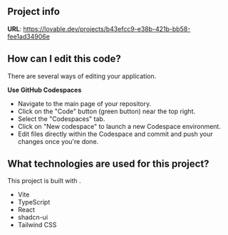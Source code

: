 
## Project info

**URL**: https://lovable.dev/projects/b43efcc9-e38b-421b-bb58-fee1ad34906e

## How can I edit this code?

There are several ways of editing your application.


**Use GitHub Codespaces**

- Navigate to the main page of your repository.
- Click on the "Code" button (green button) near the top right.
- Select the "Codespaces" tab.
- Click on "New codespace" to launch a new Codespace environment.
- Edit files directly within the Codespace and commit and push your changes once you're done.

## What technologies are used for this project?

This project is built with .

- Vite
- TypeScript
- React
- shadcn-ui
- Tailwind CSS

